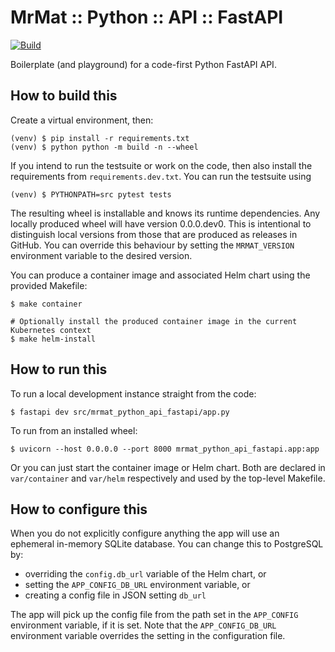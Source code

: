 # MrMat :: Python :: API :: FastAPI

[![Build](https://github.com/MrMatOrg/mrmat-python-api-fastapi/actions/workflows/build.yml/badge.svg)](https://github.com/MrMatOrg/mrmat-python-api-fastapi/actions/workflows/build.yml)

Boilerplate (and playground) for a code-first Python FastAPI API.

## How to build this

Create a virtual environment, then:

```shell
(venv) $ pip install -r requirements.txt
(venv) $ python python -m build -n --wheel
```

If you intend to run the testsuite or work on the code, then also install the requirements from `requirements.dev.txt`. You can run the testsuite using

```shell
(venv) $ PYTHONPATH=src pytest tests
```

The resulting wheel is installable and knows its runtime dependencies. Any locally produced wheel will have version 0.0.0.dev0. This is intentional to distinguish local versions from those that are produced as releases in GitHub. You can override this behaviour by setting the `MRMAT_VERSION` environment variable to the desired version.

You can produce a container image and associated Helm chart using the provided Makefile:

```shell
$ make container

# Optionally install the produced container image in the current Kubernetes context
$ make helm-install
```

## How to run this

To run a local development instance straight from the code:

```shell
$ fastapi dev src/mrmat_python_api_fastapi/app.py
```

To run from an installed wheel:

```shell
$ uvicorn --host 0.0.0.0 --port 8000 mrmat_python_api_fastapi.app:app
```

Or you can just start the container image or Helm chart. Both are declared in `var/container` and `var/helm` respectively and used by the top-level Makefile.

## How to configure this

When you do not explicitly configure anything the app will use an ephemeral in-memory SQLite database. You can change this to PostgreSQL by:

* overriding the `config.db_url` variable of the Helm chart, or
* setting the `APP_CONFIG_DB_URL` environment variable, or
* creating a config file in JSON setting `db_url`

The app will pick up the config file from the path set in the `APP_CONFIG` environment variable, if it is set. Note that the `APP_CONFIG_DB_URL` environment variable overrides the setting in the configuration file.

